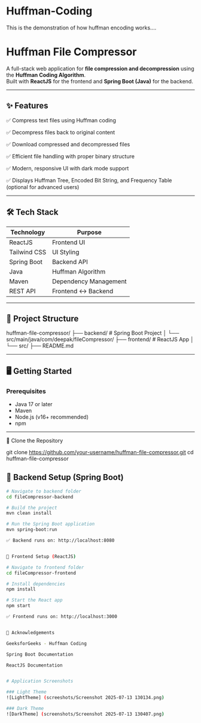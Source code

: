 # Huffman-Coding
This is the demonstration of how huffman encoding works....

# Huffman File Compressor

A full-stack web application for **file compression and decompression** using the **Huffman Coding Algorithm**.  
Built with **ReactJS** for the frontend and **Spring Boot (Java)** for the backend.

---

## ✨ Features

✅ Compress text files using Huffman coding

✅ Decompress files back to original content

✅ Download compressed and decompressed files

✅ Efficient file handling with proper binary structure

✅ Modern, responsive UI with dark mode support

✅ Displays Huffman Tree, Encoded Bit String, and Frequency Table (optional for advanced users)

---

## 🛠️ Tech Stack

| Technology     | Purpose               |
| -------------- | --------------------- |
| ReactJS        | Frontend UI           |
| Tailwind CSS   | UI Styling            |
| Spring Boot    | Backend API           |
| Java           | Huffman Algorithm     |
| Maven          | Dependency Management |
| REST API       | Frontend ↔ Backend    |

---

## 📂 Project Structure

huffman-file-compressor/
├── backend/       # Spring Boot Project
│   └── src/main/java/com/deepak/fileCompressor/
├── frontend/      # ReactJS App
│   └── src/
├── README.md

---

## 🖥️ Getting Started

### Prerequisites
- Java 17 or later
- Maven
- Node.js (v16+ recommended)
- npm

---

📌 Clone the Repository

git clone https://github.com/your-username/huffman-file-compressor.git
cd huffman-file-compressor


## 🚀 Backend Setup (Spring Boot)

```bash
# Navigate to backend folder
cd fileCompressor-backend

# Build the project
mvn clean install

# Run the Spring Boot application
mvn spring-boot:run

✅ Backend runs on: http://localhost:8080


🚀 Frontend Setup (ReactJS)

# Navigate to frontend folder
cd fileCompressor-frontend

# Install dependencies
npm install

# Start the React app
npm start

✅ Frontend runs on: http://localhost:3000


🙌 Acknowledgements

GeeksforGeeks - Huffman Coding

Spring Boot Documentation

ReactJS Documentation


# Application Screenshots

### Light Theme
![LightTheme] (screeshots/Screenshot 2025-07-13 130134.png)

### Dark Theme
![DarkTheme] (screenshots/Screenshot 2025-07-13 130407.png)

